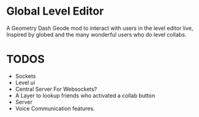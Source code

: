 # Global Level Editor 
A Geometry Dash Geode mod to interact with users in the level editor live, Inspired by globed and the many wonderful users who do level collabs. 

# TODOS
- Sockets
- Level ui
- Central Server For Websockets?
- A Layer to lookup friends who activated a collab button
- Server
- Voice Communication features.
